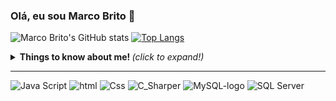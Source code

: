 
### Olá, eu sou Marco Brito 👋
![Marco Brito's GitHub stats](https://github-readme-stats.vercel.app/api?username=BritosMarco&show_icons=true&theme=tokyonight)
[![Top Langs](https://github-readme-stats.vercel.app/api/top-langs/?username=anuraghazra&langs_count=8)](https://github.com/anuraghazra/github-readme-stats)



<details>
  <summary> <b> Things to know about me! </b> <i>(click to expand!)</i> </summary>
  
  <br>
  

</details>

<p align="center">

  <!-- For more icons please follow  https://github.com/MikeCodesDotNET/ColoredBadges -->
---
  
![Java Script](https://user-images.githubusercontent.com/85652672/127195592-6f9bafd5-3179-424e-a36a-b6d60d9e7a18.jpg)
![html](https://user-images.githubusercontent.com/85652672/127195616-7e81f91c-a740-4aa7-9b85-367b6b92cefc.jpg)
![Css](https://user-images.githubusercontent.com/85652672/127195640-877826a0-945d-4b7f-8c6c-4c83cbbfe73d.jpg)
![C_Sharper](https://user-images.githubusercontent.com/85652672/127195682-de08e3e9-2f72-4309-9fc4-0e9c25f699a6.jpg)
![MySQL-logo](https://user-images.githubusercontent.com/85652672/127195705-437f2b98-edba-4fa7-a3f7-c12a1732d7b9.jpg)
![SQL Server](https://user-images.githubusercontent.com/85652672/127195728-a5f0ea54-dbe0-4911-b5d9-160caa2480a0.jpg)



</p>
<!--
**BritosMarco/BritosMarco** is a ✨ _special_ ✨ repository because its `README.md` (this file) appears on your GitHub profile.

Here are some ideas to get you started:

- 🔭 I’m currently working on ...
- 🌱 I’m currently learning ...
- 👯 I’m looking to collaborate on ...
- 🤔 I’m looking for help with ...
- 💬 Ask me about ...
- 📫 How to reach me: ...
- 😄 Pronouns: ...
- ⚡ Fun fact: ...
-->
